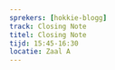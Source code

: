 ```yaml
---
sprekers: [hokkie-blogg]
track: Closing Note
titel: Closing Note
tijd: 15:45-16:30
locatie: Zaal A
---
```

